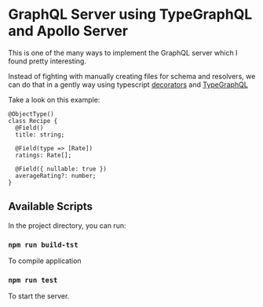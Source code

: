 # GraphQL Server using  TypeGraphQL and Apollo Server

This is one of the many ways to implement the GraphQL server which I found pretty interesting.

Instead of fighting with manually creating files for schema and resolvers, we can do that in a gently way using typescript [decorators](https://www.typescriptlang.org/docs/handbook/decorators.html) and [TypeGraphQL](https://typegraphql.com/)

Take a look on this example:


```
@ObjectType()
class Recipe {
  @Field()
  title: string;

  @Field(type => [Rate])
  ratings: Rate[];

  @Field({ nullable: true })
  averageRating?: number;
}
```

## Available Scripts

In the project directory, you can run:

### `npm run build-tst`

To compile application

### `npm run test`

To start the server.<br />
